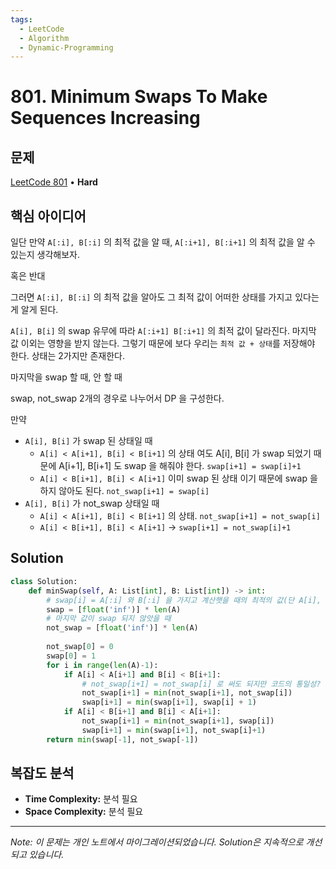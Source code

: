 ```yaml
---
tags:
  - LeetCode
  - Algorithm
  - Dynamic-Programming
---
```


# 801. Minimum Swaps To Make Sequences Increasing

## 문제

[LeetCode 801](https://leetcode.com/problems/minimum-swaps-to-make-sequences-increasing/) • **Hard**

## 핵심 아이디어

일단 만약 `A[:i], B[:i]` 의 최적 값을 알 때, `A[:i+1], B[:i+1]` 의 최적 값을 알 수 있는지 생각해보자.

혹은 반대

  

그러면 `A[:i], B[:i]` 의 최적 값을 알아도 그 최적 값이 어떠한 상태를 가지고 있다는게 알게 된다.

`A[i], B[i]` 의 swap 유무에 따라 `A[:i+1] B[:i+1]` 의 최적 값이 달라진다. 마지막 값 이외는 영향을 받지 않는다. 그렇기 때문에 보다 우리는 `최적 값 + 상태`를 저장해야 한다. 상태는 2가지만 존재한다.

마지막을 swap 할 때, 안 할 때

swap, not_swap 2개의 경우로 나누어서 DP 을 구성한다.

만약

- `A[i], B[i]` 가 swap 된 상태일 때
    - `A[i] < A[i+1], B[i] < B[i+1]` 의 상태 여도 A[i], B[i] 가 swap 되었기 때문에 A[i+1], B[i+1] 도 swap 을 해줘야 한다. `swap[i+1] = swap[i]+1`
    - `A[i] < B[i+1], B[i] < A[i+1]` 이미 swap 된 상태 이기 때문에 swap 을 하지 않아도 된다. `not_swap[i+1] = swap[i]`
- `A[i], B[i]` 가 not_swap 상태일 때
    - `A[i] < A[i+1], B[i] < B[i+1]` 의 상태. `not_swap[i+1] = not_swap[i]`
    - `A[i] < B[i+1], B[i] < A[i+1]` → `swap[i+1] = not_swap[i]+1`

## Solution

```python
class Solution:
    def minSwap(self, A: List[int], B: List[int]) -> int:
        # swap[i] = A[:i] 와 B[:i] 을 가지고 계산햇을 때의 최적의 값(단 A[i], B[i], 마지막 값이 swap 되어있을때)
        swap = [float('inf')] * len(A)
        # 마지막 값이 swap 되지 않앗을 때
        not_swap = [float('inf')] * len(A)
        
        not_swap[0] = 0
        swap[0] = 1
        for i in range(len(A)-1):
            if A[i] < A[i+1] and B[i] < B[i+1]:
                # not_swap[i+1] = not_swap[i] 로 써도 되지만 코드의 통일성? 을 위해서
                not_swap[i+1] = min(not_swap[i+1], not_swap[i])
                swap[i+1] = min(swap[i+1], swap[i] + 1)
            if A[i] < B[i+1] and B[i] < A[i+1]:
                not_swap[i+1] = min(not_swap[i+1], swap[i])
                swap[i+1] = min(swap[i+1], not_swap[i]+1)
        return min(swap[-1], not_swap[-1])
```

## 복잡도 분석

- **Time Complexity:** 분석 필요
- **Space Complexity:** 분석 필요


---

*Note: 이 문제는 개인 노트에서 마이그레이션되었습니다. Solution은 지속적으로 개선되고 있습니다.*
